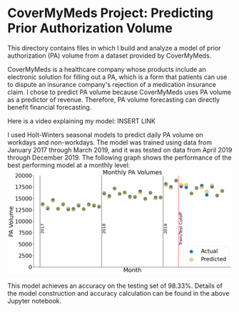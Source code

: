 # CoverMyMeds Project: Predicting Prior Authorization Volume

This directory contains files in which I build and analyze a model of prior authorization (PA) volume from a dataset provided by CoverMyMeds.

CoverMyMeds is a healthcare company whose products include an electronic solution for filling out a PA, which is a form that patients can use to dispute an insurance company's rejection of a medication insurance claim. I chose to predict PA volume because CoverMyMeds uses PA volume as a predictor of revenue. Therefore, PA volume forecasting can directly benefit financial forecasting.

Here is a video explaining my model:
INSERT LINK

I used Holt-Winters seasonal models to predict daily PA volume on workdays and non-workdays. The model was trained using data from January 2017 through March 2019, and it was tested on data from April 2019 through December 2019. The following graph shows the performance of the best performing model at a monthly level:
![](https://raw.githubusercontent.com/LukeAndrejek/covermymeds-project/main/Images/Monthly_PA_Volumes.png)

This model achieves an accuracy on the testing set of 98.33%. Details of the model construction and accuracy calculation can be found in the above Jupyter notebook.
